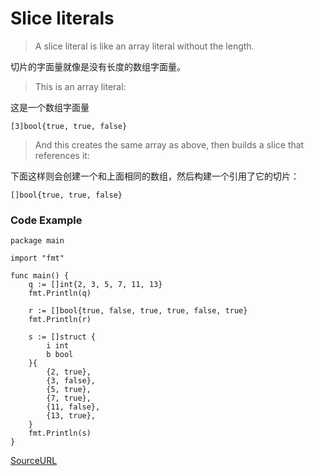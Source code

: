 # Slice literals

> A slice literal is like an array literal without the length.

切片的字面量就像是没有长度的数组字面量。

> This is an array literal:

这是一个数组字面量

```
[3]bool{true, true, false}
```

> And this creates the same array as above, then builds a slice that references it:

下面这样则会创建一个和上面相同的数组，然后构建一个引用了它的切片：

```
[]bool{true, true, false}
```

### Code Example

```
package main

import "fmt"

func main() {
	q := []int{2, 3, 5, 7, 11, 13}
	fmt.Println(q)

	r := []bool{true, false, true, true, false, true}
	fmt.Println(r)

	s := []struct {
		i int
		b bool
	}{
		{2, true},
		{3, false},
		{5, true},
		{7, true},
		{11, false},
		{13, true},
	}
	fmt.Println(s)
}
```

[SourceURL](https://tour.golang.org/moretypes/10)
